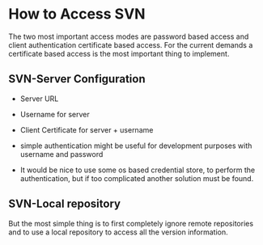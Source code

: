 # How to Access SVN

The two most important access modes are password based access and client authentication certificate
based access. For the current demands a certificate based access is the most important thing to 
implement.

## SVN-Server Configuration

* Server URL
* Username for server
* Client Certificate for server + username

* simple authentication might be useful for development purposes with username and password

* It would be nice to use some os based credential store, to perform the authentication, but if too complicated another solution must be found.


## SVN-Local repository

But the most simple thing is to first completely ignore remote repositories and to use a local repository to 
access all the version information.